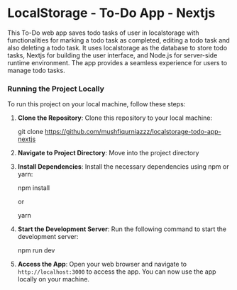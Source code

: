<h1>LocalStorage - To-Do App - Nextjs</h1>
<p>This To-Do web app saves todo tasks of user in localstorage with functionalities for marking a todo task as completed, editing a todo task and also deleting a todo task. It uses localstorage as the database to store todo tasks, Nextjs for building the user interface, and Node.js for server-side runtime environment. The app provides a seamless experience for users to manage todo tasks.</p>


<!--  -->


<h3>Running the Project Locally</h3>
  <p>To run this project on your local machine, follow these steps:

1. <b>Clone the Repository</b>: Clone this repository to your local machine:

   git clone https://github.com/mushfiqurniazzz/localstorage-todo-app-nextjs

2. <b>Navigate to Project Directory</b>: Move into the project directory

3. <b>Install Dependencies</b>: Install the necessary dependencies using npm or yarn:

   npm install

   or

   yarn

4. <b>Start the Development Server</b>: Run the following command to start the development server:

   npm run dev

5. <b>Access the App</b>: Open your web browser and navigate to `http://localhost:3000` to access the app. You can now use the app locally on your machine.
